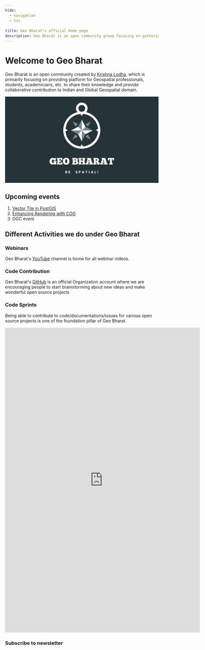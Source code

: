 ```yaml
---
hide:
  - navigation
  - toc

title: Geo Bharat's official Home page
description: Geo Bharat is an open community group focusing on gathering geospatial experts together.
---
```

# Welcome to Geo Bharat

Geo Bharat is an open community created by [Krishna Lodha](https://krishnaglodha.com), which is primarily focusing on providing platform for Geospatial professionals, students, academicians, etc. to share their knowledge and provide collaborative contribution to Indian and Global Geospatial domain.

![banner](/assets/images/Banner.jpg)


## Upcoming events

1. [Vector Tile in PostGIS](https://geobharat.github.io/pages/talks/13-01-2024/)
2. [Enhancing Rendering with COG](https://geobharat.github.io/pages/talks/27-01-2024/)
3. OGC event


## Different Activities we do under Geo Bharat

### Webinars

Geo Bharat's [YouTube](https://www.youtube.com/channel/UCyh9f6Y6XF6W4cGWo_W1ENg) channel is home for all webinar videos. 

### Code Contribution

Geo Bharat's [GitHub](https://github.com/geobharat) is an official Organization account where we are encouraging people to start brainstorming about new ideas and make wonderful open source projects

### Code Sprints

Being able to contribute to code/documentations/issues for various open source projects is one of the foundation pillar of Geo Bharat.


<div class="iframe-container">
<iframe src="https://docs.google.com/forms/d/e/1FAIpQLSeyDNqJJ8VyKUlBY6cV8fyMzOBYZIwi9k6fsy_HGwHZIu1QOg/viewform?embedded=true" width="640" height="1000" frameborder="0" marginheight="0" marginwidth="0">Loading…</iframe>
</div>


### Subscribe to newsletter

<div class="iframe-container">
<div style="text-align: center" class="sender-form-field" data-sender-form-id="lr2ymi9fdnqn2bf4xn4"></div>

</div>